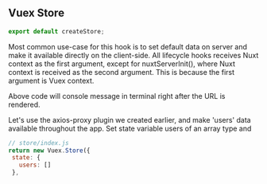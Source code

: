 ## Vuex Store

```javascript
export default createStore;
```

Most common use-case for this hook is to set default data on server and make it available directly on the client-side.
All lifecycle hooks receives Nuxt context as the first argument, except for nuxtServerInit(), where Nuxt context is received as the second argument. This is because the first argument is Vuex context.

Above code will console message in terminal right after the URL is rendered.

Let's use the axios-proxy plugin we created earlier, and make 'users' data available throughout the app.
Set state variable users of an array type and

```javascript
// store/index.js
return new Vuex.Store({
 state: {
   users: []
 },
```

